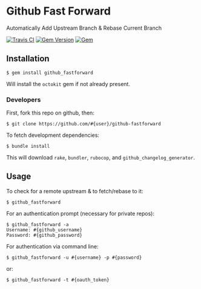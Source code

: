 # Github Fast Forward

Automatically Add Upstream Branch & Rebase Current Branch

[![Travis CI](https://img.shields.io/travis/karagenit/github-fastforward.svg?style=flat-square)](https://travis-ci.org/karagenit/github-fastforward)
[![Gem Version](https://img.shields.io/gem/v/github_fastforward.svg?style=flat-square)](https://rubygems.org/gems/github_fastforward)
[![Gem](https://img.shields.io/gem/dt/github_fastforward.svg?style=flat-square)](https://rubygems.org/gems/github_fastforward)

## Installation

```
$ gem install github_fastforward
```

Will install the `octokit` gem if not already present.

### Developers

First, fork this repo on github, then:

```
$ git clone https://github.com/#{user}/github-fastforward
```

To fetch development dependencies:

```
$ bundle install
```

This will download `rake`, `bundler`, `rubocop`, and `github_changelog_generator`. 

## Usage

To check for a remote upstream & to fetch/rebase to it:

```
$ github_fastforward
```

For an authentication prompt (necessary for private repos):

```
$ github_fastforward -a
Username: #{github_username}
Password: #{github_password}
```

For authentication via command line:

```
$ github_fastforward -u #{username} -p #{password}
```

or:

```
$ github_fastforward -t #{oauth_token}
```
